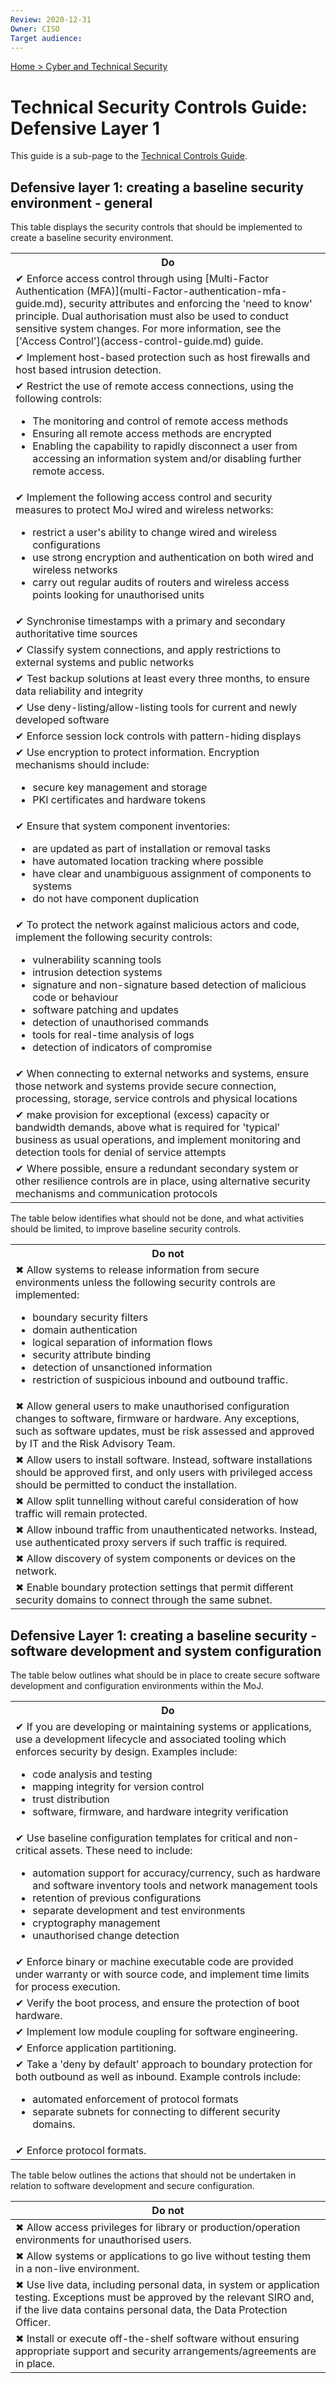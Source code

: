 ```yaml
---
Review: 2020-12-31
Owner: CISO
Target audience:
---
```


[Home > Cyber and Technical Security](home-security-policies-guides.md)

# Technical Security Controls Guide: Defensive Layer 1

This guide is a sub-page to the [Technical Controls Guide](technical-security-controls-guide.md).

## Defensive layer 1: creating a baseline security environment - general

This table displays the security controls that should be implemented to create a baseline security environment.

<table>
<tr><th>Do</th></tr>
<tr><td>✔ Enforce access control through using [Multi-Factor Authentication (MFA)](multi-Factor-authentication-mfa-guide.md), security attributes and enforcing the 'need to know' principle. Dual authorisation must also be used to conduct sensitive system changes. For more information, see the ['Access Control'](access-control-guide.md) guide.</td></tr>
<tr><td>✔ Implement host-based protection such as host firewalls and host based intrusion detection.</td></tr>
<tr><td>✔ Restrict the use of remote access connections, using the following controls:
<ul>
<li>The monitoring and control of remote access methods</li>
<li>Ensuring all remote access methods are encrypted</li>
<li>Enabling the capability to rapidly disconnect a user from accessing an information system and/or disabling further remote access.</li></ul></td></tr>
<tr><td>✔ Implement the following access control and security measures to protect MoJ wired and wireless networks:
<ul>
<li>restrict a user's ability to change wired and wireless configurations</li>
<li>use strong encryption and authentication on both wired and wireless networks</li>
<li>carry out regular audits of routers and wireless access points looking for unauthorised units</li>
</ul></td></tr>
<tr><td>✔ Synchronise timestamps with a primary and secondary authoritative time sources</td></tr>
<tr><td>✔ Classify system connections, and apply restrictions to external systems and public networks</td></tr>
<tr><td>✔ Test backup solutions at least every three months, to ensure data reliability and integrity</td></tr>
<tr><td>✔ Use deny-listing/allow-listing tools for current and newly developed software</td></tr>
<tr><td>✔ Enforce session lock controls with pattern-hiding displays</td></tr>
<tr><td>✔ Use encryption to protect information. Encryption mechanisms should include:
<ul>
<li>secure key management and storage</li>
<li>PKI certificates and hardware tokens</li></ul></td></tr>
<tr><td>✔ Ensure that system component inventories:
<ul>
<li>are updated as part of installation or removal tasks</li>
<li>have automated location tracking where possible</li>
<li>have clear and unambiguous assignment of components to systems</li>
<li>do not have component duplication</li></ul></td></tr>
<tr><td>✔ To protect the network against malicious actors and code, implement the following security controls:
<ul>
<li>vulnerability scanning tools</li>
<li>intrusion detection systems</li>
<li>signature and non-signature based detection of malicious code or behaviour</li>
<li>software patching and updates</li>
<li>detection of unauthorised commands</li>
<li>tools for real-time analysis of logs</li>
<li>detection of indicators of compromise</li></ul></td></tr>
<tr><td>✔ When connecting to external networks and systems, ensure those network and systems provide secure connection, processing, storage, service controls and physical locations</td></tr>
<tr><td>✔ make provision for exceptional (excess) capacity or bandwidth demands, above what is required for 'typical' business as usual operations, and implement monitoring and detection tools for denial of service attempts</td></tr>
<tr><td>✔ Where possible, ensure a redundant secondary system or other resilience controls are in place, using alternative security mechanisms and communication protocols</td></tr>
</table>

The table below identifies what should not be done, and what activities should be limited, to improve baseline security controls.

<table>
<tr><th>Do not</th></tr>
<tr><td>✖ Allow systems to release information from secure environments unless the following security controls are implemented:
<ul>
<li>boundary security filters</li>
<li>domain authentication</li>
<li>logical separation of information flows</li>
<li>security attribute binding</li>
<li>detection of unsanctioned information</li>
<li>restriction of suspicious inbound and outbound traffic.</li></ul></td></tr>
<tr><td>✖ Allow general users to make unauthorised configuration changes to software, firmware or hardware. Any exceptions, such as software updates, must be risk assessed and approved by IT and the Risk Advisory Team.</td></tr>
<tr><td>✖ Allow users to install software. Instead, software installations should be approved first, and only users with privileged access should be permitted to conduct the installation.</td></tr>
<tr><td>✖ Allow split tunnelling without careful consideration of how traffic will remain protected.</td></tr>
<tr><td>✖ Allow inbound traffic from unauthenticated networks. Instead, use authenticated proxy servers if such traffic is required.</td></tr>
<tr><td>✖ Allow discovery of system components or devices on the network.</td></tr>
<tr><td>✖ Enable boundary protection settings that permit different security domains to connect through the same subnet.</td></tr>
</table>

## Defensive Layer 1: creating a baseline security - software development and system configuration

The table below outlines what should be in place to create secure software development and configuration environments within the MoJ.

<table>
<tr><th>Do</th></tr>
<tr><td>✔ If you are developing or maintaining systems or applications, use a development lifecycle and associated tooling which enforces security by design. Examples include:
<ul>
<li>code analysis and testing</li>
<li>mapping integrity for version control</li>
<li>trust distribution</li>
<li>software, firmware, and hardware integrity verification</li></ul></td></tr>
<tr><td>✔ Use baseline configuration templates for critical and non-critical assets. These need to include:
<ul>
<li>automation support for accuracy/currency, such as hardware and software inventory tools and network management tools</li>
<li>retention of previous configurations</li>
<li>separate development and test environments</li>
<li>cryptography management</li>
<li>unauthorised change detection</li></ul></td></tr>
<tr><td>✔ Enforce binary or machine executable code are provided under warranty or with source code, and implement time limits for process execution.</td></tr>
<tr><td>✔ Verify the boot process, and ensure the protection of boot hardware.</td></tr>
<tr><td>✔ Implement low module coupling for software engineering.</td></tr>
<tr><td>✔ Enforce application partitioning.</td></tr>
<tr><td>✔ Take a 'deny by default' approach to boundary protection for both outbound as well as inbound. Example controls include:
<ul>
<li>automated enforcement of protocol formats</li>
<li>separate subnets for connecting to different security domains.</li></ul></td></tr>
<tr><td>✔ Enforce protocol formats.</td></tr>
</table>

The table below outlines the actions that should not be undertaken in relation to software development and secure configuration.

| Do not |
|---|
| ✖ Allow access privileges for library or production/operation environments for unauthorised users. |
| ✖ Allow systems or applications to go live without testing them in a non-live environment. |
| ✖ Use live data, including personal data, in system or application testing. Exceptions must be approved by the relevant SIRO and, if the live data contains personal data, the Data Protection Officer. |
| ✖ Install or execute off-the-shelf software without ensuring appropriate support and security arrangements/agreements are in place. |
